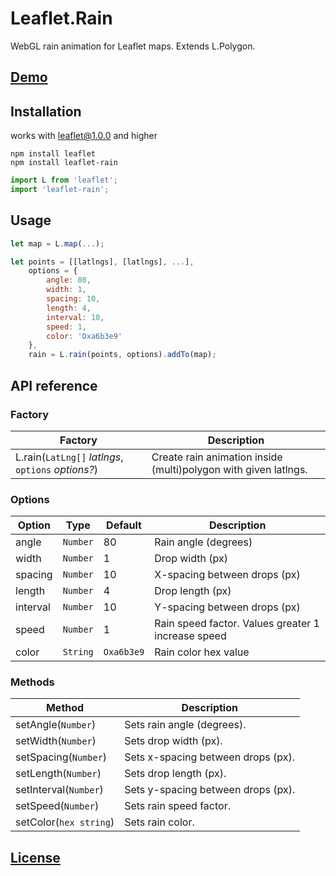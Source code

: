 # Leaflet.Rain

WebGL rain animation for Leaflet maps. Extends L.Polygon.

## [Demo](https://ggolikov.github.io/Leaflet.Rain)

## Installation
works with leaflet@1.0.0 and higher
```
npm install leaflet
npm install leaflet-rain
```

```javascript
import L from 'leaflet';
import 'leaflet-rain';
```

## Usage

```javascript
let map = L.map(...);

let points = [[latlngs], [latlngs], ...],
    options = {
        angle: 80,
        width: 1,
        spacing: 10,
        length: 4,
        interval: 10,
        speed: 1,
        color: 'Oxa6b3e9'
    },
    rain = L.rain(points, options).addTo(map);
```

## API reference
### Factory
Factory|Description
-------|-----------
L.rain(`LatLng[]` _latlngs_, `options` _options?_)| Create rain animation inside (multi)polygon with given latlngs.
### Options
Option|Type|Default|Description
----|----|----|----
angle|`Number`|80| Rain angle (degrees)
width|`Number`|1| Drop width (px)
spacing|`Number`|10| X-spacing between drops (px)
length|`Number`|4| Drop length (px)
interval|`Number`|10| Y-spacing between drops (px)
speed|`Number`|1| Rain speed factor. Values greater 1 increase speed
color|`String`|`Oxa6b3e9`| Rain color hex value

### Methods
Method|Description
------|-------
setAngle(`Number`)|Sets rain angle (degrees).
setWidth(`Number`)|Sets drop width (px).
setSpacing(`Number`)|Sets x-spacing between drops (px).
setLength(`Number`)|Sets drop length (px).
setInterval(`Number`)|Sets y-spacing between drops (px).
setSpeed(`Number`)|Sets rain speed factor.
setColor(`hex string`)|Sets rain color.

## [License](https://opensource.org/licenses/MIT)
